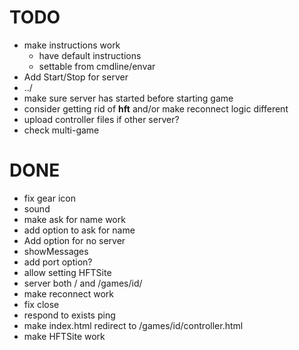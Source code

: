 ﻿TODO
====

*   make instructions work
    *   have default instructions
    *   settable from cmdline/envar
*   Add Start/Stop for server
*   ../
*   make sure server has started before starting game
*   consider getting rid of __hft__ and/or make reconnect logic different
*   upload controller files if other server?
*   check multi-game


DONE
====

*   fix gear icon
*   sound
*   make ask for name work
*   add option to ask for name
*   Add option for no server
*   showMessages
*   add port option?
*   allow setting HFTSite
*   server both / and /games/id/
*   make reconnect work
*   fix close
*   respond to exists ping
*   make index.html redirect to /games/id/controller.html
*   make HFTSite work

